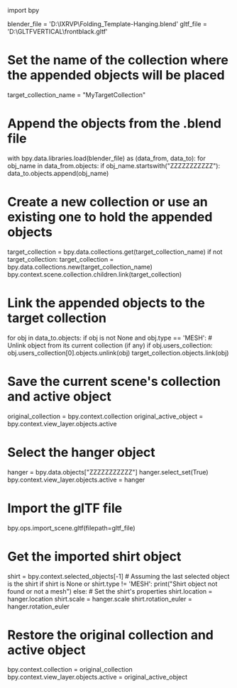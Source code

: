 import bpy

blender_file = 'D:\IXRVP\Folding_Template-Hanging.blend'
gltf_file = 'D:\GLTFVERTICAL\frontblack.gltf'

# Set the name of the collection where the appended objects will be placed
target_collection_name = "MyTargetCollection"

# Append the objects from the .blend file
with bpy.data.libraries.load(blender_file) as (data_from, data_to):
    for obj_name in data_from.objects:
        if obj_name.startswith("ZZZZZZZZZZZ"):
            data_to.objects.append(obj_name)

# Create a new collection or use an existing one to hold the appended objects
target_collection = bpy.data.collections.get(target_collection_name)
if not target_collection:
    target_collection = bpy.data.collections.new(target_collection_name)
    bpy.context.scene.collection.children.link(target_collection)

# Link the appended objects to the target collection
for obj in data_to.objects:
    if obj is not None and obj.type == 'MESH':
        # Unlink object from its current collection (if any)
        if obj.users_collection:
            obj.users_collection[0].objects.unlink(obj)
        target_collection.objects.link(obj)

# Save the current scene's collection and active object
original_collection = bpy.context.collection
original_active_object = bpy.context.view_layer.objects.active

# Select the hanger object
hanger = bpy.data.objects["ZZZZZZZZZZZ"]
hanger.select_set(True)
bpy.context.view_layer.objects.active = hanger

# Import the glTF file
bpy.ops.import_scene.gltf(filepath=gltf_file)

# Get the imported shirt object
shirt = bpy.context.selected_objects[-1]  # Assuming the last selected object is the shirt
if shirt is None or shirt.type != 'MESH':
    print("Shirt object not found or not a mesh")
else:
    # Set the shirt's properties
    shirt.location = hanger.location
    shirt.scale = hanger.scale
    shirt.rotation_euler = hanger.rotation_euler

# Restore the original collection and active object
bpy.context.collection = original_collection
bpy.context.view_layer.objects.active = original_active_object

